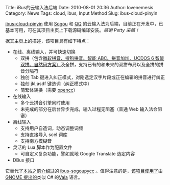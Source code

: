 Title: iBus的云输入法后端
Date: 2010-08-01 20:36
Author: lovenemesis
Category: News
Tags: cloud, ibus, Input Method
Slug: ibus-cloud-pinyin

[ibus-cloud-pinyin](http://code.google.com/p/ibus-cloud-pinyin/) 使用
[Sogou](http://pinyin.sogou.com/cloud/) 和 [QQ](http://py.qq.com/web/)
的云输入法为后端，目前正在开发中，已基本可用，可在其项目主页上下载源码编译安装。*感谢
Petty 来稿！*

据其主页上的描述，该项目具有如下特点：

-   在线、离线输入，并可快速切换
    -   双拼（包含[微软拼音、搜狗拼音、智能 ABC、拼音加加、UCDOS 6
        智能双拼、自然码方案）](http://code.google.com/p/ibus-cloud-pinyin/wiki/DoublePinyinScheme)及全拼，支持已有的和未来的双拼布局以及全拼的拼音分隔符
    -   独创 Tab
        键进入纠正模式，对刚选定汉字片段或正在编辑的拼音进行纠正
    -   独创 jkl;asdf 键选词（纠正模式中）
    -   简繁体转换（需要
        [opencc](http://code.google.com/p/open-chinese-convert/)）
-   在线输入
    -   多个云拼音引擎同时使用
    -   未完成的部分在后台异步完成，输入过程无阻塞（普通 Web
        输入法会阻塞）
-   离线输入
    -   支持用户自造词，动态调整词频
    -   支持直接导入 scel 词库
    -   支持南方模糊音
-   灵活的 Lua 脚本作为配置文件
    -   可自定义复杂功能，譬如就地 Google Translate 选定内容
-   DBus 接口

它替代了[本站之前介绍过](http://linuxtoy.org/archives/kimpanel-and-sougou-cloud-ime.html)的
[ibus-sogoupycc](http://code.google.com/p/ibus-sogoupycc/)
。值得注意的是，[该项目使用了](http://code.google.com/p/ibus-cloud-pinyin/source/browse/#svn/trunk/src)由[GNOME
提出的](http://live.gnome.org/Vala)类似 C#
的[Vala](http://en.wikipedia.org/wiki/Vala_%28programming_language%29)
语言。
